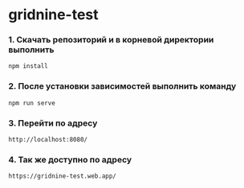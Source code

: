 # gridnine-test


### 1. Скачать репозиторий и в корневой директории выполнить
```
npm install
```

### 2. После установки зависимостей выполнить команду
```
npm run serve
```

### 3. Перейти по адресу
```
http://localhost:8080/ 
```
### 4. Так же доступно по адресу
```
https://gridnine-test.web.app/
```
